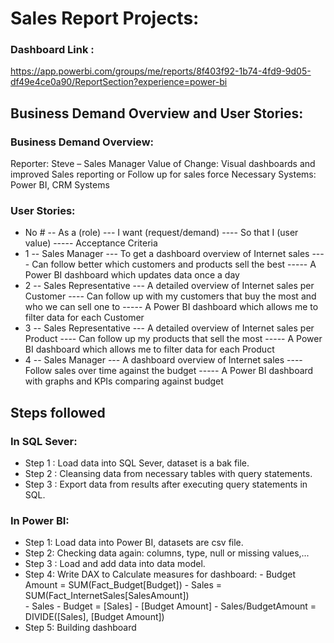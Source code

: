 # Sales Report Projects:

### Dashboard Link : 
https://app.powerbi.com/groups/me/reports/8f403f92-1b74-4fd9-9d05-df49e4ce0a90/ReportSection?experience=power-bi 

## Business Demand Overview and User Stories:

### Business Demand Overview:
Reporter: Steve – Sales Manager
Value of Change: Visual dashboards and improved Sales reporting or Follow up for sales force
Necessary Systems: Power BI, CRM Systems

### User Stories:

- No #
-- As a (role)
--- I want (request/demand)
---- So that I (user value)
----- Acceptance Criteria
- 1
-- Sales Manager
--- To get a dashboard overview of Internet sales
---- Can follow better which customers and products sell the best
----- A Power BI dashboard which updates data once a day
- 2
-- Sales Representative
--- A detailed overview of Internet sales per Customer
---- Can follow up with my customers that buy the most and who we can sell one to
----- A Power BI dashboard which allows me to filter data for each Customer
- 3
-- Sales Representative
--- A detailed overview of Internet sales per Product
---- Can follow up my products that sell the most
----- A Power BI dashboard which allows me to filter data for each Product
- 4
-- Sales Manager
--- A dashboard overview of Internet sales
---- Follow sales over time against the budget
----- A Power BI dashboard with graphs and KPIs comparing against budget


## Steps followed 

### In SQL Sever:

- Step 1 : Load data into SQL Sever, dataset is a bak file.
- Step 2 : Cleansing data from necessary tables with query statements.
- Step 3 : Export data from results after executing query statements in SQL.

### In Power BI:
- Step 1: Load data into Power BI, datasets are csv file.
- Step 2: Checking data again: columns, type, null or missing values,...
- Step 3 : Load and add data into data model.
- Step 4: Write DAX to Calculate measures for dashboard: 
      - Budget Amount = SUM(Fact_Budget[Budget])
      - Sales = SUM(Fact_InternetSales[SalesAmount])	
      - Sales - Budget = [Sales] - [Budget Amount]
      - Sales/BudgetAmount = DIVIDE([Sales], [Budget Amount])  
- Step 5: Building dashboard
